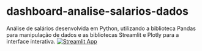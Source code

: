 # dashboard-analise-salarios-dados
 Análise de salários desenvolvida em Python, utilizando a biblioteca Pandas para manipulação de dados e as bibliotecas Streamlit e Plotly para a interface interativa.
[![Streamlit App](https://static.streamlit.io/badges/streamlit_badge_black_white.svg)](https://salarios-dashboard.streamlit.app/#dados-detalhados)
